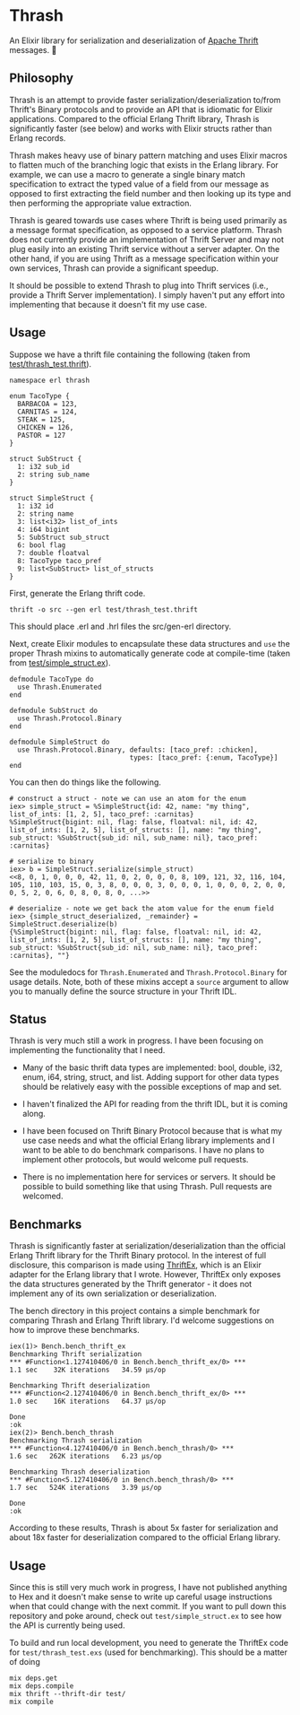 # Thrash

An Elixir library for serialization and deserialization of
[Apache Thrift](https://thrift.apache.org/) messages. 🤘

## Philosophy

Thrash is an attempt to provide faster serialization/deserialization
to/from Thrift's Binary protocols and to provide an API that is
idiomatic for Elixir applications.  Compared to the official Erlang
Thrift library, Thrash is significantly faster (see below) and works
with Elixir structs rather than Erlang records.

Thrash makes heavy use of binary pattern matching and uses Elixir
macros to flatten much of the branching logic that exists in the
Erlang library.  For example, we can use a macro to generate a single
binary match specification to extract the typed value of a field from
our message as opposed to first extracting the field number and then
looking up its type and then performing the appropriate value
extraction.

Thrash is geared towards use cases where Thrift is being used
primarily as a message format specification, as opposed to a service
platform.  Thrash does not currently provide an implementation of
Thrift Server and may not plug easily into an existing Thrift service
without a server adapter.  On the other hand, if you are using Thrift
as a message specification within your own services, Thrash can
provide a significant speedup.

It should be possible to extend Thrash to plug into Thrift services
(i.e., provide a Thrift Server implementation).  I simply haven't put
any effort into implementing that because it doesn't fit my use case.

## Usage

Suppose we have a thrift file containing the following (taken from
[test/thrash_test.thrift](test/thrash_test.thrift)).

    namespace erl thrash
    
    enum TacoType {
      BARBACOA = 123,
      CARNITAS = 124,
      STEAK = 125,
      CHICKEN = 126,
      PASTOR = 127
    }
    
    struct SubStruct {
      1: i32 sub_id
      2: string sub_name
    }
    
    struct SimpleStruct {
      1: i32 id
      2: string name
      3: list<i32> list_of_ints
      4: i64 bigint
      5: SubStruct sub_struct
      6: bool flag
      7: double floatval
      8: TacoType taco_pref
      9: list<SubStruct> list_of_structs
    }

First, generate the Erlang thrift code.

    thrift -o src --gen erl test/thrash_test.thrift

This should place .erl and .hrl files the src/gen-erl directory.

Next, create Elixir modules to encapsulate these data structures and
`use` the proper Thrash mixins to automatically generate code at
compile-time (taken from
[test/simple_struct.ex](test/simple_struct.ex)).

    defmodule TacoType do
      use Thrash.Enumerated
    end
    
    defmodule SubStruct do
      use Thrash.Protocol.Binary
    end
    
    defmodule SimpleStruct do
      use Thrash.Protocol.Binary, defaults: [taco_pref: :chicken],
                                  types: [taco_pref: {:enum, TacoType}]
    end

You can then do things like the following.

    # construct a struct - note we can use an atom for the enum
    iex> simple_struct = %SimpleStruct{id: 42, name: "my thing", list_of_ints: [1, 2, 5], taco_pref: :carnitas}
    %SimpleStruct{bigint: nil, flag: false, floatval: nil, id: 42, list_of_ints: [1, 2, 5], list_of_structs: [], name: "my thing", sub_struct: %SubStruct{sub_id: nil, sub_name: nil}, taco_pref: :carnitas}

    # serialize to binary
    iex> b = SimpleStruct.serialize(simple_struct)
    <<8, 0, 1, 0, 0, 0, 42, 11, 0, 2, 0, 0, 0, 8, 109, 121, 32, 116, 104, 105, 110, 103, 15, 0, 3, 8, 0, 0, 0, 3, 0, 0, 0, 1, 0, 0, 0, 2, 0, 0, 0, 5, 2, 0, 6, 0, 8, 0, 8, 0, ...>>

    # deserialize - note we get back the atom value for the enum field
    iex> {simple_struct_deserialized, _remainder} = SimpleStruct.deserialize(b)
    {%SimpleStruct{bigint: nil, flag: false, floatval: nil, id: 42, list_of_ints: [1, 2, 5], list_of_structs: [], name: "my thing", sub_struct: %SubStruct{sub_id: nil, sub_name: nil}, taco_pref: :carnitas}, ""}

See the moduledocs for `Thrash.Enumerated` and `Thrash.Protocol.Binary` for
usage details.  Note, both of these mixins accept a `source` argument
to allow you to manually define the source structure in your Thrift
IDL.

## Status

Thrash is very much still a work in progress.  I have been focusing on
implementing the functionality that I need.

* Many of the basic thrift data types are implemented: bool, double,
  i32, enum, i64, string, struct, and list.  Adding support for other
  data types should be relatively easy with the possible exceptions of
  map and set.

* I haven't finalized the API for reading from the thrift IDL, but it
  is coming along.

* I have been focused on Thrift Binary Protocol because that is what
  my use case needs and what the official Erlang library implements and
  I want to be able to do benchmark comparisons.  I have no plans to
  implement other protocols, but would welcome pull requests.

* There is no implementation here for services or servers.  It should
  be possible to build something like that using Thrash.  Pull
  requests are welcomed.

## Benchmarks

Thrash is significantly faster at serialization/deserialization than
the official Erlang Thrift library for the Thrift Binary protocol.  In
the interest of full disclosure, this comparison is made using
[ThriftEx](https://github.com/dantswain/thrift_ex), which is an Elixir
adapter for the Erlang library that I wrote.  However, ThriftEx only
exposes the data structures generated by the Thrift generator - it
does not implement any of its own serialization or deserialization.

The bench directory in this project contains a simple benchmark for
comparing Thrash and Erlang Thrift library.  I'd welcome suggestions
on how to improve these benchmarks.

```
iex(1)> Bench.bench_thrift_ex
Benchmarking Thrift serialization
*** #Function<1.127410406/0 in Bench.bench_thrift_ex/0> ***
1.1 sec    32K iterations   34.59 μs/op

Benchmarking Thrift deserialization
*** #Function<2.127410406/0 in Bench.bench_thrift_ex/0> ***
1.0 sec    16K iterations   64.37 μs/op

Done
:ok
iex(2)> Bench.bench_thrash
Benchmarking Thrash serialization
*** #Function<4.127410406/0 in Bench.bench_thrash/0> ***
1.6 sec   262K iterations   6.23 μs/op

Benchmarking Thrash deserialization
*** #Function<5.127410406/0 in Bench.bench_thrash/0> ***
1.7 sec   524K iterations   3.39 μs/op

Done
:ok
```

According to these results, Thrash is about 5x faster for
serialization and about 18x faster for deserialization compared to the
official Erlang library.

## Usage

Since this is still very much work in progress, I have not published
anything to Hex and it doesn't make sense to write up careful usage
instructions when that could change with the next commit.  If you want
to pull down this repository and poke around, check out
`test/simple_struct.ex` to see how the API is currently being
used.

To build and run local development, you need to generate the ThriftEx
code for `test/thrash_test.exs` (used for benchmarking).  This should
be a matter of doing

```
mix deps.get
mix deps.compile
mix thrift --thrift-dir test/
mix compile
```
